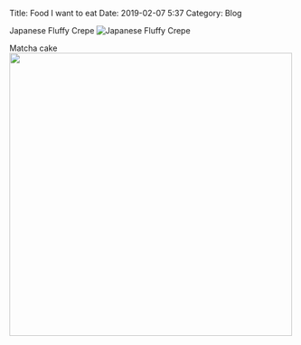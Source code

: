 Title: Food I want to eat
Date: 2019-02-07 5:37
Category: Blog

Japanese Fluffy Crepe
![Japanese Fluffy Crepe](https://www.fuwafuwapancakes.com/wp-content/uploads/2018/05/fluffy-pancake-toronto-475x356.jpg)

Matcha cake  
<img src="https://www.justonecookbook.com/wp-content/uploads/2017/12/Matcha-Tiramisu-II.jpg" height="500" />
